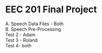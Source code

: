 # EEC 201 Final Project

A. Speech Data Files - Both<br/>
B. Speech Pre-Processing<br/>
Test 2 - Adam<br/>
Test 3 - Roland<br/>
Test 4- both<br/>
